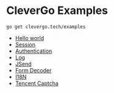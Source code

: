 # CleverGo Examples

```shell
go get clevergo.tech/examples
```

- [Hello world](hello)
- [Session](session)
- [Authentication](auth)
- [Log](log)
- [JSend](jsend)
- [Form Decoder](form)
- [I18N](i18n)
- [Tencent Captcha](tencentcaptcha)
